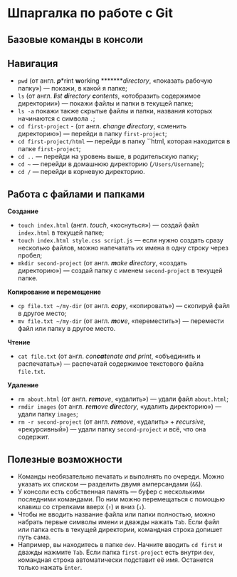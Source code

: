 # Шпаргалка по работе с Git

## Базовые команды в консоли

## Навигация  
- `pwd` (от англ. ***p****rint ****w****orking ********directory*, «показать рабочую папку») — покажи, в какой я папке;  
- `ls` (от англ. ***l****ist ****d****irectory ****c****ontents*, «отобразить содержимое директории») — покажи файлы и папки в текущей папке;  
- `ls -a` покажи также скрытые файлы и папки, названия которых начинаются с символа `.`;  
- `cd first-project` - (от англ. ***c****hange ****d****irectory*, «сменить директорию») — перейди в папку `first-project`;  
- `cd first-project/html` — перейди в папку ``html, которая находится в папке `first-project`;  
- `cd ..` — перейди на уровень выше, в родительскую папку;  
- `cd ~` — перейди в домашнюю директорию (`/Users/Username`);  
- `cd /` — перейди в корневую директорию.

## Работа с файлами и папками

**Создание**  
- `touch index.html` (англ. *touch*, «коснуться») — создай файл `index.html` в текущей папке;
- `touch index.html style.css script.js` — если нужно создать сразу несколько файлов, можно напечатать их имена в одну строку через пробел;
- `mkdir second-project` (от англ. ***m****ake ****d****irectory*, «создать директорию») — создай папку с именем `second-project` в текущей папке.

**Копирование и перемещение**  
- `cp file.txt ~/my-dir` (от англ. ***c****o****p****y*, «копировать») — скопируй файл в другое место;
- `mv file.txt ~/my-dir` (от англ. ***m****o****v****e*, «переместить») — перемести файл или папку в другое место.

**Чтение**  
- `cat file.txt` (от англ. *con****cat****enate and print*, «объединить и распечатать») — распечатай содержимое текстового файла `file.txt`.

**Удаление**
- `rm about.html` (от англ. ***r****e****m****ove*, «удалить») — удали файл `about.html`;
- `rmdir images` (от англ. ***r****e****m****ove ****dir****ectory*, «удалить директорию») — удали папку `images`;
- `rm -r second-project` (от англ. ***r****e****m****ove*, «удалить» + ***r****ecursive*, «рекурсивный») — удали папку `second-project` и всё, что она содержит.

## Полезные возможности

- Команды необязательно печатать и выполнять по очереди. Можно указать их списком — разделить двумя амперсандами (`&&`).  
- У консоли есть собственная память — буфер с несколькими последними командами. По ним можно перемещаться с помощью клавиш со стрелками вверх (`↑`) и вниз (`↓`).  
- Чтобы не вводить название файла или папки полностью, можно набрать первые символы имени и дважды нажать `Tab`. Если файл или папка есть в текущей директории, командная строка допишет путь сама.  
- Например, вы находитесь в папке `dev`. Начните вводить `cd first` и дважды нажмите `Tab`. Если папка `first-project` есть внутри `dev`, командная строка автоматически подставит её имя. Останется только нажать `Enter`.